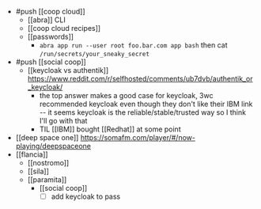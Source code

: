 - #push [[coop cloud]]
  - [[abra]] CLI
  - [[coop cloud recipes]]
  - [[passwords]]
    - `abra app run --user root foo.bar.com app bash` then cat `/run/secrets/your_sneaky_secret`
- #push [[social coop]]
  - [[keycloak vs authentik]] https://www.reddit.com/r/selfhosted/comments/ub7dvb/authentik_or_keycloak/
    - the top answer makes a good case for keycloak, 3wc recommended keycloak even though they don't like their IBM link -- it seems keycloak is the reliable/stable/trusted way so I think I'll go with that
    - TIL [[IBM]] bought [[Redhat]] at some point
- [[deep space one]] https://somafm.com/player/#/now-playing/deepspaceone
- [[flancia]]
  - [[nostromo]]
  - [[sila]]
  - [[paramita]]
    - [[social coop]]
      - [ ] add keycloak to pass
